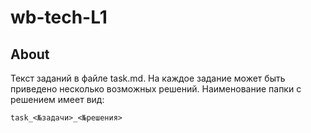 # wb-tech-L1

## About

Текст заданий в файле task.md. На каждое задание может быть приведено несколько возможных решений. Наименование папки с решением имеет вид:

```
task_<№задачи>_<№решения>
```